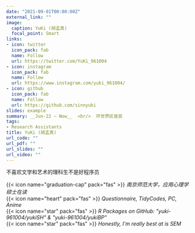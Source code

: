 ```yaml
---
date: "2021-09-01T00:00:00Z"
external_link: ""
image:
  caption: YuKi (胡孟真)
  focal_point: Smart
links:
- icon: twitter
  icon_pack: fab
  name: Follow
  url: https://twitter.com/YuKi_961004
- icon: instagram
  icon_pack: fab
  name: Follow
  url: https://www.instagram.com/yuki_961004/
- icon: github
  icon_pack: fab
  name: Follow
  url: https://github.com/sinnyuki
slides: example
summary: __Jun-22 ~ Now__  <br/>  环世界区居民
tags:
- Research Assistants
title: YuKi (胡孟真)
url_code: ""
url_pdf: ""
url_slides: ""
url_video: ""
---
```

不喜欢文学和艺术的理科生不是好程序员

{{< icon name="graduation-cap" pack="fas" >}} _南京师范大学，应用心理学硕士在读_  
{{< icon name="heart" pack="fas" >}} _Questionnaire, TidyCodes, PC, Anime_  
{{< icon name="star" pack="fas" >}} _R Packages on GitHub: "yuki-961004/yukiSH" & "yuki-961004/yukiBP"_  
{{< icon name="star" pack="fas" >}} _Honestly, I'm really best at is SEM_  